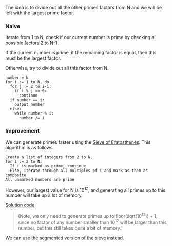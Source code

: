 The idea is to divide out all the other primes factors from N and we will be left with the largest prime factor.

### Naive
Iterate from 1 to N, check if our current number is prime by checking all possible factors 2 to N-1. 

If the current number is prime, if the remaining factor is equal, then this must be the largest factor.

Otherwise, try to divide out all this factor from N.

```
number = N
for i := 1 to N, do
  for j := 2 to i-1:
    if i % j == 0:
      continue
  if number == i:
    output number
  else:
    while number % i:
      number /= i
```

### Improvement
We can generate primes faster using the [Sieve of Eratosthenes](https://en.wikipedia.org/wiki/Sieve_of_Eratosthenes). This algorithm is as follows,

```
Create a list of integers from 2 to N.
for i := 2 to N:
  If i is marked as prime, continue
  Else, iterate through all multiples of i and mark as them as composite
All unmarked numbers are prime
```

However, our largest value for N is 10<sup>12</sup>, and generating all primes up to this number will take up a lot of memory. 


[Solution code](https://github.com/zhaohanson1/project_euler_plus/blob/master/3%20-%20Largest%20prime%20factor/solution.cpp)
> (Note, we only need to generate primes up to floor(sqrt(10<sup>12</sup>)) + 1, since no factor of any number smaller than 10<sup>12</sup> will be larger than this number, but this still takes quite a bit of memory.)

We can use the [segmented version of the sieve](https://en.wikipedia.org/wiki/Sieve_of_Eratosthenes#Segmented_sieve) instead. 
